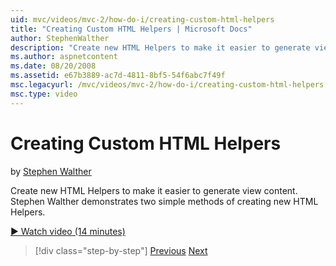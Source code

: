 ```yaml
---
uid: mvc/videos/mvc-2/how-do-i/creating-custom-html-helpers
title: "Creating Custom HTML Helpers | Microsoft Docs"
author: StephenWalther
description: "Create new HTML Helpers to make it easier to generate view content. Stephen Walther demonstrates two simple methods of creating new HTML Helpers."
ms.author: aspnetcontent
ms.date: 08/20/2008
ms.assetid: e67b3889-ac7d-4811-8bf5-54f6abc7f49f
msc.legacyurl: /mvc/videos/mvc-2/how-do-i/creating-custom-html-helpers
msc.type: video
---
```

Creating Custom HTML Helpers
====================
by [Stephen Walther](https://github.com/StephenWalther)

Create new HTML Helpers to make it easier to generate view content. Stephen Walther demonstrates two simple methods of creating new HTML Helpers.

[&#9654; Watch video (14 minutes)](https://channel9.msdn.com/Blogs/ASP-NET-Site-Videos/creating-custom-html-helpers)

> [!div class="step-by-step"]
> [Previous](creating-unit-tests-for-aspnet-mvc-applications.md)
> [Next](creating-model-classes-with-linq-to-sql.md)

